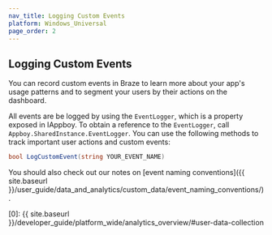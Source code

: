 ```yaml
---
nav_title: Logging Custom Events
platform: Windows_Universal
page_order: 2
---
```

## Logging Custom Events

You can record custom events in Braze to learn more about your app's usage patterns and to segment your users by their actions on the dashboard.

All events are be logged by using the `EventLogger`, which is a property exposed in IAppboy. To obtain a reference to the `EventLogger`, call `Appboy.SharedInstance.EventLogger`. You can use the following methods to track important user actions and custom events:

```csharp
bool LogCustomEvent(string YOUR_EVENT_NAME)
```

You should also check out our notes on [event naming conventions]({{ site.baseurl }}/user_guide/data_and_analytics/custom_data/event_naming_conventions/).

[0]: {{ site.baseurl }}/developer_guide/platform_wide/analytics_overview/#user-data-collection
